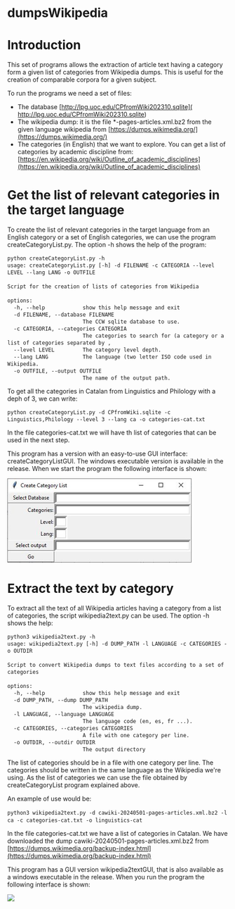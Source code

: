 # dumpsWikipedia

# Introduction

This set of programs allows the extraction of article text having a category form a given list of categories from Wikipedia dumps. This is useful for the creation of comparable corpora for a given subject.

To run the programs we need a set of files:

* The database  [http://lpg.uoc.edu/CPfromWiki202310.sqlite]( http://lpg.uoc.edu/CPfromWiki202310.sqlite)
* The wikipedia dump: it is the file *-pages-articles.xml.bz2 from the given language wikipedia from [https://dumps.wikimedia.org/](https://dumps.wikimedia.org/)
* The categories (in English) that we want to explore. You can get a list of categories by academic discipline from: [https://en.wikipedia.org/wiki/Outline_of_academic_disciplines](https://en.wikipedia.org/wiki/Outline_of_academic_disciplines)

# Get the list of relevant categories in the target language

To create the list of relevant categories in the target language from an English category or a set of English categories, we can use the program createCategoryList.py. The option -h shows the help of the program:

```
python createCategoryList.py -h
usage: createCategoryList.py [-h] -d FILENAME -c CATEGORIA --level LEVEL --lang LANG -o OUTFILE

Script for the creation of lists of categories from Wikipedia

options:
  -h, --help            show this help message and exit
  -d FILENAME, --database FILENAME
                        The CCW sqlite database to use.
  -c CATEGORIA, --categories CATEGORIA
                        The categories to search for (a category or a list of categories separated by ,
  --level LEVEL         The category level depth.
  --lang LANG           The language (two letter ISO code used in Wikipedia.
  -o OUTFILE, --output OUTFILE
                        The name of the output path.
```

To get all the categories in Catalan from Linguistics and Philology with a deph of 3, we can write:

```
python createCategoryList.py -d CPfromWiki.sqlite -c Linguistics,Philology --level 3 --lang ca -o categories-cat.txt
```

In the file categories-cat.txt we will have th list of categories that can be used in the next step.

This program has a version with an easy-to-use GUI interface: createCategoryListGUI. The windows executable version is available in the release. When we start the program the following interface is shown:

![](https://github.com/mtuoc/tutorials/blob/main/images/CreateCategoryList.JPG)

# Extract the text by category

To extract all the text of all Wikipedia articles having a category from a list of categories, the script wikipedia2text.py can be used.  The option -h shows the help:

```
python3 wikipedia2text.py -h
usage: wikipedia2text.py [-h] -d DUMP_PATH -l LANGUAGE -c CATEGORIES -o OUTDIR

Script to convert Wikipedia dumps to text files according to a set of categories

options:
  -h, --help            show this help message and exit
  -d DUMP_PATH, --dump DUMP_PATH
                        The wikipedia dump.
  -l LANGUAGE, --language LANGUAGE
                        The language code (en, es, fr ...).
  -c CATEGORIES, --categories CATEGORIES
                        A file with one category per line.
  -o OUTDIR, --outdir OUTDIR
                        The output directory
```

The list of categories should be in a file with one category per line. The categories should be written in the same language as the Wikipedia we're using. As the list of categories we can use the file obtained by createCategoryList program explained above.

An example of use would be:

```python3 wikipedia2text.py -d cawiki-20240501-pages-articles.xml.bz2 -l ca -c categories-cat.txt -o linguistics-cat```

In the file categories-cat.txt we have a list of categories in Catalan. We have downloaded the dump cawiki-20240501-pages-articles.xml.bz2 from  [https://dumps.wikimedia.org/backup-index.html](https://dumps.wikimedia.org/backup-index.html)

This program has a GUI version wikipedia2textGUI, that is also available as a windows executable in the release. When you run the program the following interface is shown:

![](https://github.com/mtuoc/tutorials/blob/main/images/wikipedia2textGUI.JPG)

